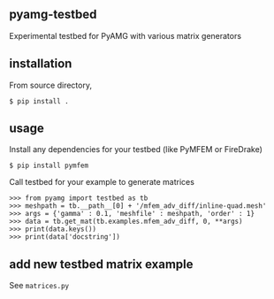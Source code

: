 ## pyamg-testbed
Experimental testbed for PyAMG with various matrix generators

## installation
From source directory, 

    $ pip install .

## usage
Install any dependencies for your testbed (like PyMFEM or FireDrake)

    $ pip install pymfem

Call testbed for your example to generate matrices

    >>> from pyamg import testbed as tb
    >>> meshpath = tb.__path__[0] + '/mfem_adv_diff/inline-quad.mesh'
    >>> args = {'gamma' : 0.1, 'meshfile' : meshpath, 'order' : 1} 
    >>> data = tb.get_mat(tb.examples.mfem_adv_diff, 0, **args)
    >>> print(data.keys())
    >>> print(data['docstring'])

## add new testbed matrix example
See `matrices.py`


